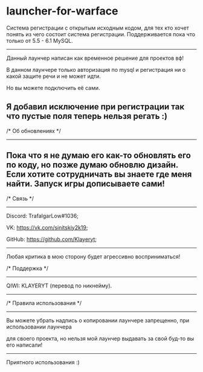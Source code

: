 # launcher-for-warface
Система регистрации с открытым исходным кодом, для тех кто хочет понять из чего состоит система регистрации. Поддерживается пока что только от 5.5 - 6.1 MySQL.

---------------------------------------------------------------------------------
Данный лаунчер написан как временное решение для проектов вф!

В данном лаунчере только авторизация по mysql и регистрация
ни о какой защите речи и не может идти.

Но вы можете подключить её сами.

Я добавил исключение при регистрации так что пустые поля теперь нельзя регать :)
---------------------------------------------------------------------------------

/* Об обновлениях */

---------------------------------------------------------------------------------------
Пока что я не думаю его как-то обновлять его по коду, но позже думаю обновлю дизайн.
Если хотите сотрудничать вы знаете где меня найти.
Запуск игры дописываете сами!
---------------------------------------------------------------------------------------

/* Связь */

---------------------------------------------------------------------------------------

Discord: TrafalgarLow#1036;

VK: https://vk.com/sinitskiy2k19;

GitHub: https://github.com/Klayeryt;

----------------------------------------------------------------------------------------

Любая критика в мою сторону будет агрессивно восприниматься!

/* Поддержка */

---------------------------------------------------------------------------------------

QIWI: KLAYERYT (перевод по никнейму).

---------------------------------------------------------------------------------------

/* Правила использования */

---------------------------------------------------------------------------------------

Вы можете убрать надпись о копировании лаунчере запрещенно, при использовании лаунчера

для своего проекта, но нельзя мой лаунчер выдавать за свой буд-то вы его написали!

---------------------------------------------------------------------------------------

Приятного использования :)
